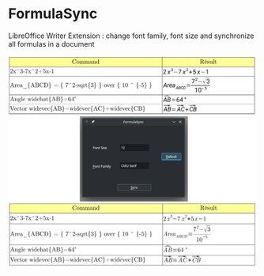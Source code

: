# FormulaSync
LibreOffice Writer Extension : change font family, font size and synchronize all formulas in a document

<img src="./media/screen01.png"  width="640">
